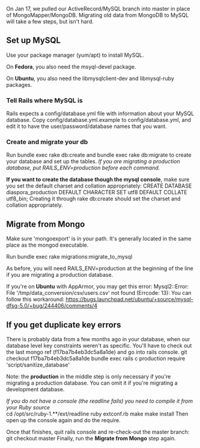 On Jan 17, we pulled our ActiveRecord/MySQL branch into master in place of MongoMapper/MongoDB.  Migrating old data from MongoDB to MySQL will take a few steps, but isn't hard.

## Set up MySQL
Use your package manager (yum/apt) to install MySQL. 

On **Fedora**, you also need the msyql-devel package.

On **Ubuntu**, you also need the libmysqlclient-dev and libmysql-ruby packages.

### Tell Rails where MySQL is
Rails expects a config/database.yml file with information about your MySQL database.  Copy config/database.yml.example to config/database.yml, and edit it to have the user/password/database names that you want.

### Create and migrate your db
Run 
    bundle exec rake db:create
and 
    bundle exec rake db:migrate 
to create your database and set up the tables. *If you are migrating a production database, put RAILS_ENV=production before each command.*

**If you want to create the database though the mysql console**, make sure you set the default charset and collation appropriately:
    CREATE DATABASE diaspora_production DEFAULT CHARACTER SET utf8 DEFAULT COLLATE utf8_bin;
Creating it through rake db:create should set the charset and collation appropriately.

## Migrate from Mongo
Make sure 'mongoexport' is in your path. It's generally located in the same place as the mongod executable.

Run 
    bundle exec rake migrations:migrate_to_mysql

As before, you will need RAILS_ENV=production at the beginning of the line if you are migrating a production database.

If you're on **Ubuntu** with AppArmor, you may get this error:
    Mysql2::Error: File '/tmp/data_conversion/csv/users.csv' not found (Errcode: 13): 
You can follow this workaround: https://bugs.launchpad.net/ubuntu/+source/mysql-dfsg-5.0/+bug/244406/comments/4

## If you get duplicate key errors
There is probably data from a few months ago in your database, when our database level key constraints weren't as specific.  You'll have to check out the last mongo ref (f17ba7b4eb3dc5a8a1de) and go into rails console.
    git checkout f17ba7b4eb3dc5a8a1de
    bundle exec rails c production
    require 'script/sanitize_database'

Note: the **production** in the middle step is only necessary if you're migrating a production database. You can omit it if you're migrating a development database.

_If you do not have a console (the readline fails) you need to compile it from your Ruby source_  
    cd /opt/src/ruby-1.**/ext/readline
    ruby extconf.rb
    make
    make install
Then open up the console again and do the require.

Once that finishes, quit rails console and re-check-out the master branch:
    git checkout master
Finally, run the **Migrate from Mongo** step again.
